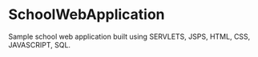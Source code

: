 # SchoolWebApplication
Sample school web application built using SERVLETS, JSPS, HTML, CSS, JAVASCRIPT, SQL.
